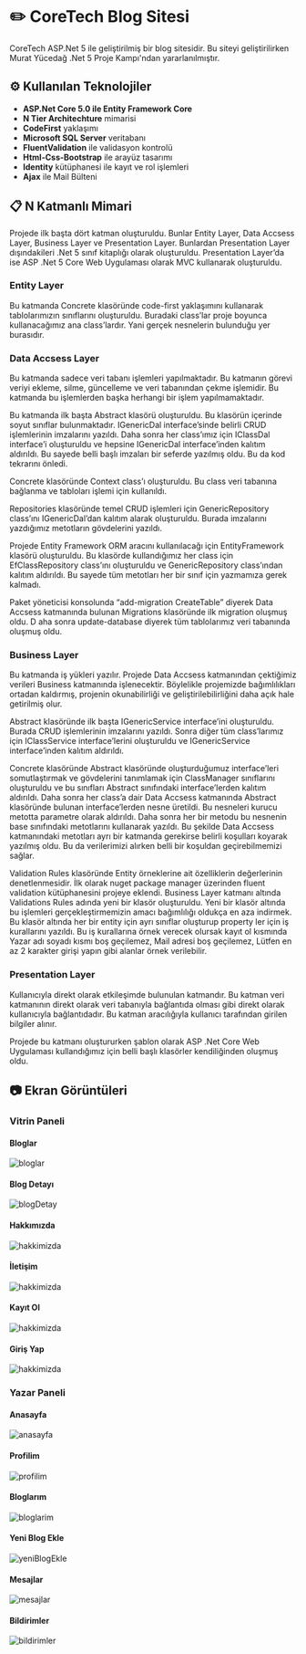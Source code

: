# ✏️ CoreTech Blog Sitesi
<p> CoreTech ASP.Net 5 ile geliştirilmiş bir blog sitesidir. Bu siteyi geliştirilirken Murat Yücedağ .Net 5 Proje Kampı'ndan yararlanılmıştır. </p>

## ⚙️ Kullanılan Teknolojiler
- **ASP.Net Core 5.0 ile Entity Framework Core**
- **N Tier Architechture** mimarisi
- **CodeFirst** yaklaşımı
- **Microsoft SQL Server** veritabanı
- **FluentValidation** ile validasyon kontrolü
- **Html-Css-Bootstrap** ile arayüz tasarımı
- **Identity** kütüphanesi ile kayıt ve rol işlemleri
- **Ajax** ile Mail Bülteni
## 📋 N Katmanlı Mimari
Projede ilk başta dört katman oluşturuldu. Bunlar Entity Layer, Data Accsess Layer, Business Layer ve Presentation Layer. Bunlardan Presentation Layer dışındakileri .Net 5 sınıf kitaplığı olarak oluşturuldu. Presentation Layer’da ise ASP .Net 5 Core Web Uygulaması olarak MVC kullanarak oluşturuldu.

### Entity Layer
Bu katmanda Concrete klasöründe code-first yaklaşımını kullanarak tablolarımızın sınıflarını oluşturuldu. Buradaki class’lar proje boyunca kullanacağımız ana class’lardır. Yani gerçek nesnelerin bulunduğu yer burasıdır. 
### Data Accsess Layer
Bu katmanda sadece veri tabanı işlemleri yapılmaktadır. Bu katmanın görevi veriyi ekleme, silme, güncelleme ve veri tabanından çekme işlemidir. Bu katmanda bu işlemlerden başka herhangi bir işlem yapılmamaktadır.

Bu katmanda ilk başta Abstract klasörü oluşturuldu. Bu klasörün içerinde soyut sınıflar bulunmaktadır. IGenericDal interface’sinde belirli CRUD işlemlerinin imzalarını yazıldı. Daha sonra her class’ımız için IClassDal interface’i oluşturuldu ve hepsine IGenericDal interface’inden kalıtım aldırıldı. Bu sayede belli başlı imzaları bir seferde yazılmış oldu. Bu da kod tekrarını önledi.

Concrete klasöründe Context class’ı oluşturuldu. Bu class veri tabanına bağlanma ve tabloları işlemi için kullanıldı. 

Repositories klasöründe temel CRUD işlemleri için GenericRepository class’ını
IGenericDal’dan kalıtım alarak oluşturuldu. Burada imzalarını yazdığımız metotların gövdelerini yazıldı.

Projede Entity Framework ORM aracını kullanılacağı için EntityFramework klasörü oluşturuldu. Bu klasörde kullandığımız her class için EfClassRepository class’ını oluşturuldu ve GenericRepository class’ından kalıtım aldırıldı. Bu sayede tüm metotları her bir sınıf için yazmamıza gerek kalmadı.

Paket yöneticisi konsolunda “add-migration CreateTable” diyerek Data Accsess katmanında bulunan Migrations klasöründe ilk migration oluşmuş oldu.  D aha sonra update-database diyerek tüm tablolarımız veri tabanında oluşmuş oldu.

### Business Layer
Bu katmanda iş yükleri yazılır. Projede Data Accsess katmanından çektiğimiz verileri Business katmanında işlenecektir. Böylelikle projemizde bağımlılıkları ortadan kaldırmış, projenin okunabilirliği ve geliştirilebilirliğini daha açık hale getirilmiş olur.

Abstract klasöründe ilk başta IGenericService interface’ini oluşturuldu. Burada CRUD işlemlerinin imzalarını yazıldı. Sonra diğer tüm class’larımız için IClassService interface’lerini oluşturuldu ve IGenericService interface’inden kalıtım aldırıldı.

Concrete klasöründe Abstract klasöründe oluşturduğumuz interface’leri somutlaştırmak ve gövdelerini tanımlamak için ClassManager sınıflarını oluşturuldu ve bu sınıfları Abstract sınıfındaki interface’lerden kalıtım aldırıldı. Daha sonra her class’a dair Data Accsess katmanında Abstract klasöründe bulunan interface’lerden nesne üretildi. Bu nesneleri kurucu metotta parametre olarak aldırıldı. Daha sonra her bir metodu bu nesnenin base sınıfındaki metotlarını kullanarak yazıldı. Bu şekilde Data Accsess katmanındaki metotları ayrı bir katmanda gerekirse belirli koşulları koyarak yazılmış oldu. Bu da verilerimizi alırken belli bir koşuldan geçirebilmemizi sağlar.

Validation Rules klasöründe Entity örneklerine ait özelliklerin değerlerinin denetlenmesidir. İlk olarak nuget package manager üzerinden fluent validation kütüphanesini projeye eklendi. Business Layer katmanı altında Validations Rules adında yeni bir klasör oluşturuldu. Yeni bir klasör altında bu işlemleri gerçekleştirmemizin amacı bağımlılığı oldukça en aza indirmek. Bu klasör altında her bir entity için ayrı sınıflar oluşturup property ler için iş kurallarını yazıldı. Bu iş kurallarına örnek verecek olursak kayıt ol kısmında Yazar adı soyadı kısmı boş geçilemez, Mail adresi boş geçilemez, Lütfen en az 2 karakter girişi yapın gibi alanlar örnek verilebilir.

### Presentation Layer
Kullanıcıyla direkt olarak etkileşimde bulunulan katmandır. Bu katman veri katmanının direkt olarak veri tabanıyla bağlantıda olması gibi direkt olarak kullanıcıyla bağlantıdadır. Bu katman aracılığıyla kullanıcı tarafından girilen bilgiler alınır. 

Projede bu katmanı oluştururken şablon olarak ASP .Net Core Web Uygulaması kullandığımız için belli başlı klasörler kendiliğinden oluşmuş oldu. 


## 📷 Ekran Görüntüleri
### Vitrin Paneli
#### Bloglar
![bloglar](https://github.com/busraakay/.NET-Core-Blog/blob/main/Gifler/bloglar.gif)

#### Blog Detayı
![blogDetay](https://github.com/busraakay/.NET-Core-Blog/blob/main/Gifler/blogDetayi.gif)

#### Hakkımızda
![hakkimizda](https://github.com/busraakay/.NET-Core-Blog/blob/main/Gifler/hakkimizda.gif)

#### İletişim
![hakkimizda](https://github.com/busraakay/.NET-Core-Blog/blob/main/Gifler/iletisim.gif)

#### Kayıt Ol
![hakkimizda](https://github.com/busraakay/.NET-Core-Blog/blob/main/Gifler/kayit.PNG)

#### Giriş Yap
![hakkimizda](https://github.com/busraakay/.NET-Core-Blog/blob/main/Gifler/giris.gif)

### Yazar Paneli

#### Anasayfa
![anasayfa](https://github.com/busraakay/.NET-Core-Blog/blob/main/Gifler/yazarAnasayfa.gif)

#### Profilim
![profilim](https://github.com/busraakay/.NET-Core-Blog/blob/main/Gifler/profilim.PNG)

#### Bloglarım
![bloglarim](https://github.com/busraakay/.NET-Core-Blog/blob/main/Gifler/bloglarim.PNG)

#### Yeni Blog Ekle
![yeniBlogEkle](https://github.com/busraakay/.NET-Core-Blog/blob/main/Gifler/yeniBlogEkle.PNG)

#### Mesajlar
![mesajlar](https://github.com/busraakay/.NET-Core-Blog/blob/main/Gifler/mesajlar.PNG)

#### Bildirimler
![bildirimler](https://github.com/busraakay/.NET-Core-Blog/blob/main/Gifler/bildirimler.PNG)


